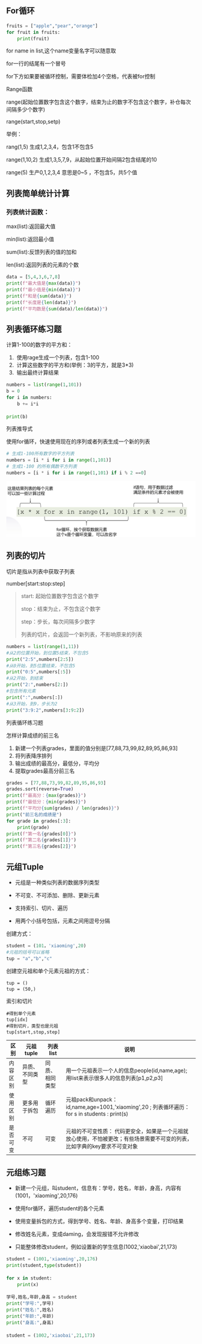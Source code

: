 ## For循环



```python
fruits = ["apple","pear","orange"]
for fruit in fruits:
	print(fruit)
```

for name in list,这个name变量名字可以随意取

for一行的结尾有一个冒号

for下方如果要被循环控制，需要体检加4个空格，代表被for控制

Range函数

range(起始位置数字包含这个数字，结束为止的数字不包含这个数字，补仓每次间隔多少个数字)

range(start,stop,setp)

举例：

rang(1,5)  生成1,2,3,4，包含1不包含5

range(1,10,2) 生成1,3,5,7,9，从起始位置开始间隔2包含结尾的10

range(5) 生产0,1,2,3,4 意思是0~5 ，不包含5，共5个值

## 列表简单统计计算

### 列表统计函数：

max(list):返回最大值

min(list):返回最小值

sum(list):反馈列表的值的加和

len(list):返回列表的元素的个数

```python
data = [5,4,3,6,7,8]
print(f"最大值是{max(data)}")
print(f"最小值是{min(data)}")
print(f"和是{sum(data)}")
print(f"长度是{len(data)}")
print(f"平均数是{sum(data)/len(data)}")

```

## 列表循环练习题

计算1-100的数字的平方和：

1. ​	使用rage生成一个列表，包含1-100
2. ​	计算这些数字的平方和(举例：3的平方，就是3*3)
3. ​	输出最终计算结果

```python
numbers = list(range(1,101))
b = 0
for i in numbers:
	b += i*i
	
print(b)

```

列表推导式

使用for循环，快速使用现在的序列或者列表生成一个新的列表

```python
# 生成1-100所有数字的平方列表
numbers = [i * i for i in range(1,101)]
# 生成1-100 的所有偶数平方列表
numbers = [i * i for i in range(1,101) if i % 2 ==0]


```

![列表推导式](https://github.com/huaerlxl/PythonLearning/blob/main/imgs/列表推导式.png)

## 列表的切片

切片是指从列表中获取子列表

number[start:stop:step]

> start: 起始位置数字包含这个数字
>
> stop：结束为止，不包含这个数字
>
> step：步长，每次间隔多少数字
>
> 列表的切片，会返回一个新列表，不影响原来的列表

```python
numbers = list(range(1,11))
#从2的位置开始，到位置5结束，不包含5
print("2:5",numbers[2:5])
#从0开始，到5位置结束，不包含5
print("0:5",numbers[:5])
#从2开始，到结束
print("2:",numbers[2:])
#包含所有元素
print(":",numbers[:])
#从3开始，到9，步长为2
print("3:9:2",numbers[3:9:2])
```

列表循环练习题

怎样计算成绩的前三名

1. 新建一个列表grades，里面的值分别是[77,88,73,99,82,89,95,86,93]
2. 将列表降序排列
3. 输出成绩的最高分，最低分，平均分
4. 提取grades最高分前三名

```python
grades = [77,88,73,99,82,89,95,86,93]
grades.sort(reverse=True)
print(f"最高分：{max(grades)}")
print(f"最低分：{min(grades)}")
print(f"平均分{sum(grades) / len(grades)}")
print("前三名的成绩是")
for grade in grades[:3]:
    print(grade)
print(f"第一名{grades[0]}")
print(f"第二名{grades[1]}")
print(f"第三名{grades[2]}")
```

## 元组Tuple

- 元组是一种类似列表的数据序列类型

- 不可变、不可添加、删除、更新元素

- 支持索引、切片、遍历

- 用两个小括号包括，元素之间用逗号分隔

  

创建方式：

```python
student = (101，'xiaoming',20)
#元祖的括号可以省略
tup = "a","b","c"


```

创建空元祖和单个元素元祖的方式：

```
tup = ()
tup = (50,)
```

索引和切片

```
#得到单个元素
tup[idx]
#得到切片，类型也是元祖
tup[start,stop,step]
```

| 区别     | 元祖tuple      | 列表list       | 说明                                                         |
| -------- | -------------- | -------------- | ------------------------------------------------------------ |
| 内容区别 | 异质、不同类型 | 同质、相同类型 | 用一个元祖表示一个人的信息people(id,name,age); 用list来表示很多人的信息列表[p1,p2,p3] |
| 使用区别 | 更多用于拆包   | 循环遍历       | 元祖pack和unpack： id,name,age=1001,'xiaoming',20 ; 列表循环遍历： for s in students : print(s) |
| 是否可变 | 不可           | 可变           | 元祖的不可变性质： 代码更安全，如果是一个元祖就放心使用，不怕被更改；有些场景需要不可变的列表，比如字典的key要求不可变对象 |

## 元组练习题

- 新建一个元组，叫student，信息有：学号，姓名，年龄，身高，内容有(1001，'xiaoming',20,176)

- 使用for循环，遍历student的各个元素

- 使用变量拆包的方式，得到学号、姓名、年龄、身高多个变量，打印结果

- 修改姓名元素，变成daming，会发现报错不允许修改

- 只能整体修改student，例如设置新的学生信息(1002,'xiaobai',21,173)

  

```python
student = (1001,'xiaoming',20,176)
print(student,type(student))

for x in student:
    print(x)

学号,姓名,年龄,身高 = student
print("学号:",学号)
print("姓名:",姓名)
print("年龄:",年龄)
print("身高:",身高)

student = (1002,'xiaobai',21,173)
```

